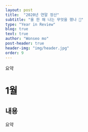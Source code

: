```yaml
---
layout: post
title:  "2020년 연말 정산"
subtitle: "올 한 해 나는 무엇을 했나 🤔"
type: "Year in Review"
blog: true
text: true
author: "Wonseo mo"
post-header: true
header-img: "img/header.jpg"
order: 9
---
```


요약

# 1월

##  내용

요약

